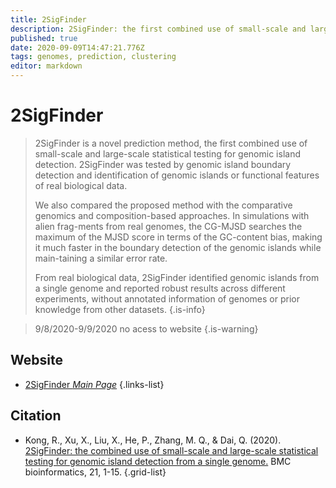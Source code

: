 ```yaml
---
title: 2SigFinder
description: 2SigFinder: the first combined use of small-scale and large-scale statistical testing for genomic island detection.
published: true
date: 2020-09-09T14:47:21.776Z
tags: genomes, prediction, clustering
editor: markdown
---
```


# 2SigFinder

> 2SigFinder is a novel prediction method, the first combined use of small-scale and large-scale statistical testing for genomic island detection. 2SigFinder was tested by genomic island boundary detection and identification of genomic islands or functional features of real biological data. 
>
> We also compared the proposed method with the comparative genomics and composition-based approaches. In simulations with alien frag-ments from real genomes, the CG-MJSD searches the maximum of the MJSD score in terms of the GC-content bias, making it much faster in the boundary detection of the genomic islands while main-taining a similar error rate.
>
> From real biological data, 2SigFinder identified genomic islands from a single genome and reported robust results across different experiments, without annotated information of genomes or prior knowledge from other datasets. 
{.is-info}

>  9/8/2020-9/9/2020 no acess to website
{.is-warning}


## Website 

- [2SigFinder *Main Page*](http://bioinfo.zstu.edu.cn/2SigFinder/)
 {.links-list}
 



## Citation 

- Kong, R., Xu, X., Liu, X., He, P., Zhang, M. Q., & Dai, Q. (2020). [2SigFinder: the combined use of small-scale and large-scale statistical testing for genomic island detection from a single genome.](https://link.springer.com/content/pdf/10.1186/s12859-020-3501-2.pdf) BMC bioinformatics, 21, 1-15.
{.grid-list}